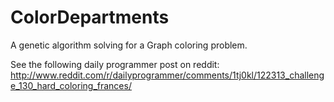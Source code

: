 ColorDepartments
================

A genetic algorithm solving for a Graph coloring problem.

See the following daily programmer post on reddit: 
http://www.reddit.com/r/dailyprogrammer/comments/1tj0kl/122313_challenge_130_hard_coloring_frances/
